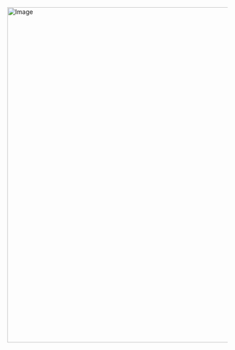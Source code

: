 <img width="512" height="768" alt="Image" src="https://github.com/user-attachments/assets/f28c5357-9dac-4049-ab36-56e347e8bdbc" />

